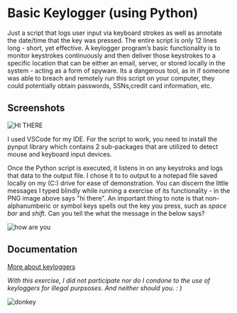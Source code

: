 
# Basic Keylogger (using Python)
Just a script that logs user input via keyboard strokes as well as annotate the date/time that the key was pressed. The entire script is only 12 lines long - short, yet effective. A keylogger program’s basic functionality is to monitor keystrokes continuously and then deliver those keystrokes to a specific location that can be either an email, server, or stored locally in the system - acting as a form of spyware. Its a dangerous tool, as in if someone was able to breach and remotely run this script on your computer, they could potentially obtain passwords, SSNs,credit card information, etc.











## Screenshots

![HI THERE](https://user-images.githubusercontent.com/67354346/232253140-634f2c0c-00a4-499f-850c-2df2d5044491.png)

I used VSCode for my IDE. For the script to work, you need to install the pynput library which contains 2 sub-packages that are utilized to detect mouse and keyboard input devices. 

Once the Python script is executed, it listens in on any keystroks and logs that data to the output file. I chose it to to output to a notepad file saved locally on my (C:) drive for ease of demonstration. You can discern the little messages I typed blindly while running a exercise of its functionality - in the PNG image above says "hi there". An important thing to note is that non-alphanumberic or symbol keys spells out the key you press, such as *space bar* and *shift*. Can you tell the what the message in the below says?

![how are you](https://user-images.githubusercontent.com/67354346/232253143-df6eb24a-fa2f-4ca6-9d02-65ff3163cdeb.png)


## Documentation

[More about keyloggers](https://www.malwarebytes.com/keylogger)

*With this exercise, I did not participate nor do I condone to the use of keyloggers for illegal purpsoses. And neither should you. : )*

![donkey](https://user-images.githubusercontent.com/67354346/232254368-6146b019-5a04-44d1-ad8d-e639b8ed75fc.gif)


